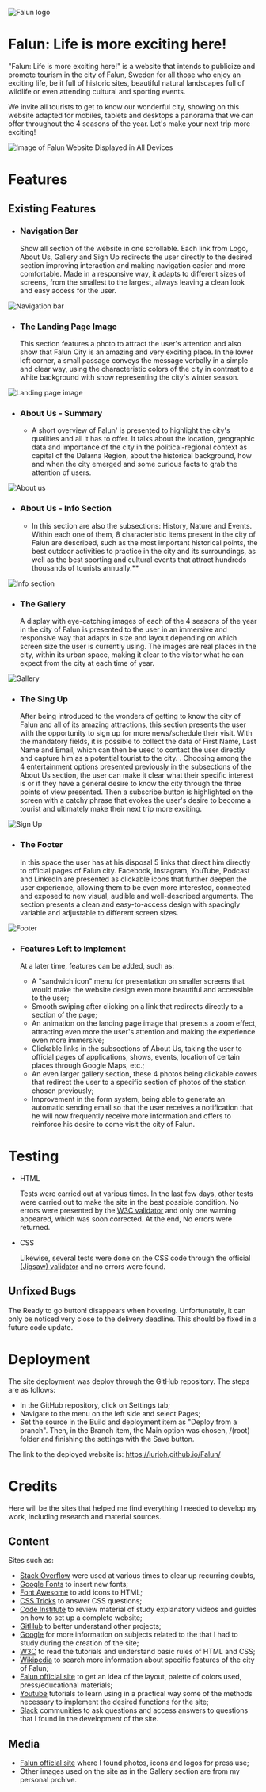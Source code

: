 ![Falun logo](./assets/images/Bild-p%C3%A5-logga-vit.jpg)

# Falun: Life is more exciting here!
"Falun: Life is more exciting here!" is a website that intends to publicize and promote tourism in the city of Falun, Sweden for all those who enjoy an exciting life, be it full of historic sites, beautiful natural landscapes full of wildlife or even attending cultural and sporting events.

We invite all tourists to get to know our wonderful city, showing on this website adapted for mobiles, tablets and desktops a panorama that we can offer throughout the 4 seasons of the year. Let's make your next trip more exciting!

![Image of Falun Website Displayed in All Devices](./assets/images/screen-all-devices.JPG)

# Features
## Existing Features
- ### Navigation Bar

    Show all section of the website in one scrollable. Each link from Logo, About Us, Gallery and Sign Up redirects the user directly to the desired section improving interaction and making navigation easier and more comfortable. Made in a responsive way, it adapts to different sizes of screens, from the smallest to the largest, always leaving a clean look and easy access for the user.

![Navigation bar](./assets/images/navigation-bar.JPG)

- ### The Landing Page Image
    
    This section features a photo to attract the user's attention and also show that Falun City is an amazing and very exciting place. In the lower left corner, a small passage conveys the message verbally in a simple and clear way, using the characteristic colors of the city in contrast to a white background with snow representing the city's winter season.

![Landing page image](./assets/images/landing-page-image.JPG)

- ### About Us - Summary

    - A short overview of Falun' is presented to highlight the city's qualities and all it has to offer. It talks about the location, geographic data and importance of the city in the political-regional context as capital of the Dalarna Region, about the historical background, how and when the city emerged and some curious facts to grab the attention of users.

![About us](./assets/images/about-us.JPG)

- ### About Us - Info Section

   - In this section are also the subsections: History, Nature and Events. Within each one of them, 8 characteristic items present in the city of Falun are described, such as the most important historical points, the best outdoor activities to practice in the city and its surroundings, as well as the best sporting and cultural events that attract hundreds thousands of tourists annually.**

![Info section](./assets/images/info-section.JPG)

- ### The Gallery

    A display with eye-catching images of each of the 4 seasons of the year in the city of Falun is presented to the user in an immersive and responsive way that adapts in size and layout depending on which screen size the user is currently using. The images are real places in the city, within its urban space, making it clear to the visitor what he can expect from the city at each time of year.

![Gallery](./assets/images/gallery.JPG)

- ### The Sing Up

    After being introduced to the wonders of getting to know the city of Falun and all of its amazing attractions, this section presents the user with the opportunity to sign up for more news/schedule their visit. With the mandatory fields, it is possible to collect the data of First Name, Last Name and Email, which can then be used to contact the user directly and capture him as a potential tourist to the city. . Choosing among the 4 entertainment options presented previously in the subsections of the About Us section, the user can make it clear what their specific interest is or if they have a general desire to know the city through the three points of view presented. Then a subscribe button is highlighted on the screen with a catchy phrase that evokes the user's desire to become a tourist and ultimately make their next trip more exciting.

![Sign Up](./assets/images/sign-up.JPG)

- ###  The Footer

    In this space the user has at his disposal 5 links that direct him directly to official pages of Falun city. Facebook, Instagram, YouTube, Podcast and LinkedIn are presented as clickable icons that further deepen the user experience, allowing them to be even more interested, connected and exposed to new visual, audible and well-described arguments. The section presents a clean and easy-to-access design with spacingly variable and adjustable to different screen sizes.

![Footer](./assets/images/footer.JPG)

- ###  Features Left to Implement

    At a later time, features can be added, such as:

    - A "sandwich icon" menu for presentation on smaller screens that would make the website design even more beautiful and accessible to the user;
    - Smooth swiping after clicking on a link that redirects directly to a section of the page;
    - An animation on the landing page image that presents a zoom effect, attracting even more the user's attention and making the experience even more immersive;
    - Clickable links in the subsections of About Us, taking the user to official pages of applications, shows, events, location of certain places through Google Maps, etc.;
    - An even larger gallery section, these 4 photos being clickable covers that redirect the user to a specific section of photos of the station chosen previously;
    - Improvement in the form system, being able to generate an automatic sending email so that the user receives a notification that he will now frequently receive more information and offers to reinforce his desire to come visit the city of Falun.

# Testing
- HTML

    Tests were carried out at various times. In the last few days, other tests were carried out to make the site in the best possible condition. No errors were presented by the [W3C validator](https://validator.w3.org/nu/?doc=https%3A%2F%2F8000-iurjoh-portfolio-wefsb8sn0up.ws-eu63.gitpod.io%2F) and only one warning appeared, which was soon corrected. At the end, No errors were returned.

- CSS

    Likewise, several tests were done on the CSS code through the official [(Jigsaw) validator](https://jigsaw.w3.org/css-validator/validator?lang=pt-BR&profile=css3svg&uri=8000-iurjoh-portfolio-wefsb8sn0up.ws-eu63.gitpod.io&usermedium=all&vextwarning=&warning=1&lang=en) and no errors were found.

## Unfixed Bugs
The Ready to go button! disappears when hovering. Unfortunately, it can only be noticed very close to the delivery deadline. This should be fixed in a future code update.

# Deployment
The site deployment was deploy through the GitHub repository. The steps are as follows:
- In the GitHub repository, click on Settings tab;
- Navigate to the menu on the left side and select Pages;
- Set the source in the Build and deployment item as "Deploy from a branch". Then, in the Branch item, the Main option was chosen, /(root) folder and finishing the settings with the Save button.

The link to the deployed website is: https://iurjoh.github.io/Falun/

# Credits
Here will be the sites that helped me find everything I needed to develop my work, including research and material sources.

## Content

Sites such as:
- [Stack Overflow](https://stackoverflow.co/) were used at various times to clear up recurring doubts,
- [Google Fonts](https://fonts.google.com/) to insert new fonts;
- [Font Awesome](https://fontawesome.com/) to add icons to HTML;
- [CSS Tricks](https://css-tricks.com/) to answer CSS questions;
- [Code Institute](https://learn.codeinstitute.net/) to review material of study explanatory videos and guides on how to set up a complete website;
- [GitHub](https://github.com/) to better understand other projects;
- [Google](https://www.google.com) for more information on subjects related to the that I had to study during the creation of the site;
- [W3C](https://www.w3.org/) to read the tutorials and understand basic rules of HTML and CSS;
- [Wikipedia](https://www.wikipedia.org/) to search more information about specific features of the city of Falun;
- [Falun official site](https://www.falun.se/) to get an idea of ​​the layout, palette of colors used, press/educational materials;
- [Youtube](https://www.youtube.com/) tutorials to learn using  in a practical way some of the methods necessary to implement the desired functions for the site;
- [Slack](https://slack.com/) communities to ask questions and access answers to questions that I found in the development of the site.

## Media

- [Falun official site](https://www.falun.se/) where I found photos, icons and logos for press use;
- Other images used on the site as in the Gallery section are from my personal prchive.